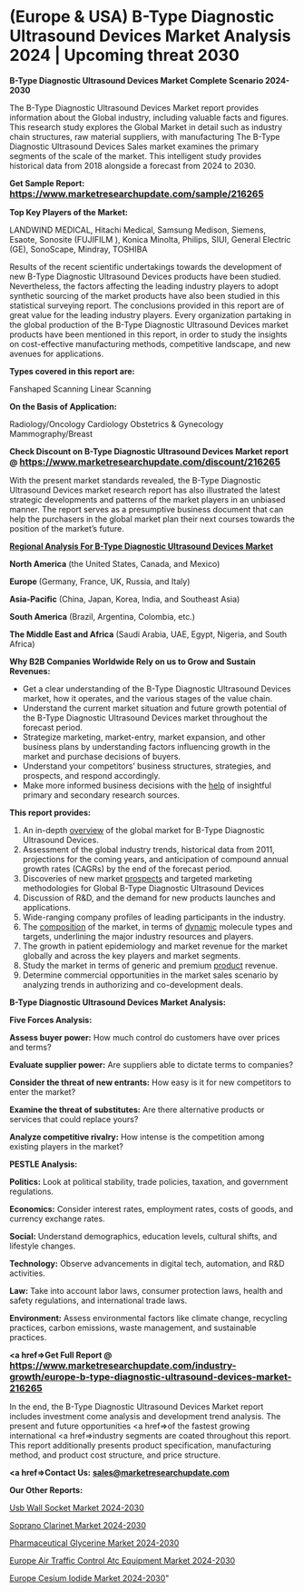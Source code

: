 # (Europe & USA) B-Type Diagnostic Ultrasound Devices Market Analysis 2024 | Upcoming threat 2030

<strong>B-Type Diagnostic Ultrasound Devices Market Complete Scenario 2024-2030</strong>

The B-Type Diagnostic Ultrasound Devices Market report provides information about the Global industry, including valuable facts and figures. This research study explores the Global Market in detail such as industry chain structures, raw material suppliers, with manufacturing The B-Type Diagnostic Ultrasound Devices Sales market examines the primary segments of the scale of the market. This intelligent study provides historical data from 2018 alongside a forecast from 2024 to 2030.

<strong>Get Sample Report: <a href=https://www.marketresearchupdate.com/sample/216265><font size=3 color=#0000ff>https://www.marketresearchupdate.com/sample/216265</font></a></strong>

<strong>Top Key Players of the Market:</strong>

LANDWIND MEDICAL, Hitachi Medical, Samsung Medison, Siemens, Esaote, Sonosite (FUJIFILM ), Konica Minolta, Philips, SIUI, General Electric (GE), SonoScape, Mindray, TOSHIBA

Results of the recent scientific undertakings towards the development of new B-Type Diagnostic Ultrasound Devices products have been studied. Nevertheless, the factors affecting the leading industry players to adopt synthetic sourcing of the market products have also been studied in this statistical surveying report. The conclusions provided in this report are of great value for the leading industry players. Every organization partaking in the global production of the B-Type Diagnostic Ultrasound Devices market products have been mentioned in this report, in order to study the insights on cost-effective manufacturing methods, competitive landscape, and new avenues for applications.

<strong>Types covered in this report are: </strong>

Fanshaped Scanning
Linear Scanning

<strong>On the Basis of Application:</strong>

Radiology/Oncology
Cardiology
Obstetrics & Gynecology
Mammography/Breast

<strong>Check Discount on B-Type Diagnostic Ultrasound Devices Market report @ <a href=https://www.marketresearchupdate.com/discount/216265><font size=3 color=#0000ff>https://www.marketresearchupdate.com/discount/216265</font></a></strong>

With the present market standards revealed, the B-Type Diagnostic Ultrasound Devices market research report has also illustrated the latest strategic developments and patterns of the market players in an unbiased manner. The report serves as a presumptive business document that can help the purchasers in the global market plan their next courses towards the position of the market’s future.

<strong><u><b>Regional Analysis For B-Type Diagnostic Ultrasound Devices Market</b></u></strong>

<strong><b>North America</b></strong> (the United States, Canada, and Mexico)

<strong><b>Europe </b></strong>(Germany, France, UK, Russia, and Italy)

<strong><b>Asia-Pacific</b></strong> (China, Japan, Korea, India, and Southeast Asia)

<strong><b>South America</b></strong> (Brazil, Argentina, Colombia, etc.)

<strong><b>The Middle East and Africa</b></strong> (Saudi Arabia, UAE, Egypt, Nigeria, and South Africa)

<strong>Why B2B Companies Worldwide Rely on us to Grow and Sustain Revenues:</strong>
<ul>
  <li>Get a clear understanding of the B-Type Diagnostic Ultrasound Devices market, how it operates, and the various stages of the value chain.</li>
  <li>Understand the current market situation and future growth potential of the B-Type Diagnostic Ultrasound Devices market throughout the forecast period.</li>
  <li>Strategize marketing, market-entry, market expansion, and other business plans by understanding factors influencing growth in the market and purchase decisions of buyers.</li>
  <li>Understand your competitors’ business structures, strategies, and prospects, and respond accordingly.</li>
  <li>Make more informed business decisions with the <a href=ASDF991299>help</a> of insightful primary and secondary research sources.</li>
</ul>
<strong>This report provides:</strong>
<ol>
  <li>An in-depth <a href=>overview</a> of the global market for B-Type Diagnostic Ultrasound Devices.</li>
  <li>Assessment of the global industry trends, historical data from 2011, projections for the coming years, and anticipation of compound annual growth rates (CAGRs) by the end of the forecast period.</li>
  <li>Discoveries of new market <a href=>prospects</a> and targeted marketing methodologies for Global B-Type Diagnostic Ultrasound Devices</li>
  <li>Discussion of R&amp;D, and the demand for new products launches and applications.</li>
  <li>Wide-ranging company profiles of leading participants in the industry.</li>
  <li>The <a href=ASDF881288>composition</a> of the market, in terms of <a href=>dynamic</a> molecule types and targets, underlining the major industry resources and players.</li>
  <li>The growth in patient epidemiology and market revenue for the market globally and across the key players and market segments.</li>
  <li>Study the market in terms of generic and premium <a href=>product</a> revenue.</li>
  <li>Determine commercial opportunities in the market sales scenario by analyzing trends in authorizing and co-development deals.</li>
</ol>

<strong>B-Type Diagnostic Ultrasound Devices Market Analysis:</strong>

<strong>Five Forces Analysis:</strong>

<strong>Assess buyer power:</strong> How much control do customers have over prices and terms?

<strong>Evaluate supplier power:</strong> Are suppliers able to dictate terms to companies?

<strong>Consider the threat of new entrants:</strong> How easy is it for new competitors to enter the market?

<strong>Examine the threat of substitutes:</strong> Are there alternative products or services that could replace yours?

<strong>Analyze competitive rivalry:</strong> How intense is the competition among existing players in the market?

<strong>PESTLE Analysis:</strong>

<strong>Politics:</strong> Look at political stability, trade policies, taxation, and government regulations.

<strong>Economics:</strong> Consider interest rates, employment rates, costs of goods, and currency exchange rates.

<strong>Social:</strong> Understand demographics, education levels, cultural shifts, and lifestyle changes.

<strong>Technology:</strong> Observe advancements in digital tech, automation, and R&D activities.

<strong>Law:</strong> Take into account labor laws, consumer protection laws, health and safety regulations, and international trade laws.

<strong>Environment:</strong> Assess environmental factors like climate change, recycling practices, carbon emissions, waste management, and sustainable practices.

<strong><a href=>Get Full Report</a> @ <a href=https://www.marketresearchupdate.com/industry-growth/europe-b-type-diagnostic-ultrasound-devices-market-216265><font size=3 color=#0000ff>https://www.marketresearchupdate.com/industry-growth/europe-b-type-diagnostic-ultrasound-devices-market-216265</font></a></strong>

In the end, the B-Type Diagnostic Ultrasound Devices Market report includes investment come analysis and development trend analysis. The present and future opportunities <a href=>of</a> the fastest growing international <a href=>industry</a> segments are coated throughout this report. This report additionally presents product specification, manufacturing method, and product cost structure, and price structure.

<strong><a href=><strong>Contact Us:</strong></a></strong>
<strong>sales@marketresearchupdate.com</strong>

<strong>Our Other Reports:</strong>

<a href=https://www.linkedin.com/pulse/usb-wall-socket-market-expected-witness-high-demand-account>Usb Wall Socket Market 2024-2030</a>

<a href=https://www.linkedin.com/pulse/soprano-clarinet-market-size-trends-consumption>Soprano Clarinet Market 2024-2030</a>

<a href=https://www.linkedin.com/pulse/pharmaceutical-glycerine-market-analysis>Pharmaceutical Glycerine Market 2024-2030</a>

<a href=https://www.linkedin.com/pulse/europe-air-traffic-control-atc-equipment-market-h9nmf/>Europe Air Traffic Control Atc Equipment Market 2024-2030</a>

<a href=https://www.linkedin.com/pulse/europe-cesium-iodide-market-research-report-d11kf/>Europe Cesium Iodide Market 2024-2030</a>"
